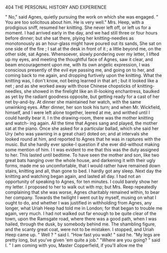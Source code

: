 404            THE PERSONAL HISTORY AND EXPERIENCE

  " No," said Agnes, quietly pursuing the work on which she was engaged.
" You are too solicitous about him. He is very well."
   Mrs. Heep, with a prodigious sniff, resumed her knitting.
   She never left off, or left us for a moment. I had arrived early in the day,
and we had still three or four hours before dinner; but she sat there,
plying her knitting-needles as monotonously as an hour-glass might have
poured out its sands, She sat on one side of the fire ; I sat at the desk in
front of it ; a little beyond me, on the other side, sat Agnes. Whensoever,
slowly pondering over my letter, I lifted up my eyes, and meeting the
thoughtful face of Agnes, saw it clear, and beam encouragement upon
me, with its own angelic expression, I was conscious presently of the
evil eye passing me, and going on to her, and coming back to me again, and
dropping furtively upon the knitting. What the knitting was, I don't
know, not being learned in that art ; but it looked like a net ; and as
she worked away with those Chinese chopsticks of knitting-needles, she
showed in the firelight like an ill-looking enchantress, baulked as yet by the
radiant goodness opposite, but getting ready for a cast of her net by-and-by.
   At dinner she maintained her watch, with the same unwinking eyes.
After dinner, her son took his turn; and when Mr. Wickfield, himself, and
I were left alone together, leered at me, and writhed until I could hardly
bear it. I n the drawing-room, there was the mother knitting and watch-
ing again. All the time that Agnes sang and played, the mother sat at the
piano. Once she asked for a particular ballad, which she said her Ury
(who was yawning in a great chair) doted on; and at intervals she looked
round at him, and reported to Agnes that he was in raptures with the
music. But she hardly ever spoke-I question if she ever did-without
making some mention of him. I t was evident to me that this was the
duty assigned to her.
   This lasted until bedtime. To have seen the mother and son, like two
great bats hanging over the whole house, and darkening it with their ugly
forms, made me so uncomfortable, that I would rather have remained
down stairs, knitting and all, than gone to bed. I hardly got any sleep.
Next day the knitting and watching began again, and lasted all day.
   I had not an opportunity of speaking to Agnes, for ten minutes. I
could barely show her my letter. I proposed to her to walk out with
mp; but Mrs. Reep repeatedly complaining that she was worse, Agnes
charitably remained within, to bear her company. Towards the twilight
I went out by myself, musing on what I ought to do, and whether I was
justified in withholding from Agnes, any longer, what Uriah Heep had
told me in London; for that began to trouble me again, very much.
   I had not walked out far enough to be quite clear of the town, upon
the Ramsgate road, where there was a good path, when I was hailed,
through the dusk, by somebody behind me. The shambling figure, and
the scanty great coat, were not to be mistaken. I stopped, and Uriah
Heep came up.
   " Well ? " said I.
   "How fast you walk! " said he. "My legs are pretty long, but
you've given 'em quite a job."
   "Where are you going? " said I.
   " I am coming with you, Master Copperfield, if you'll allow me the
